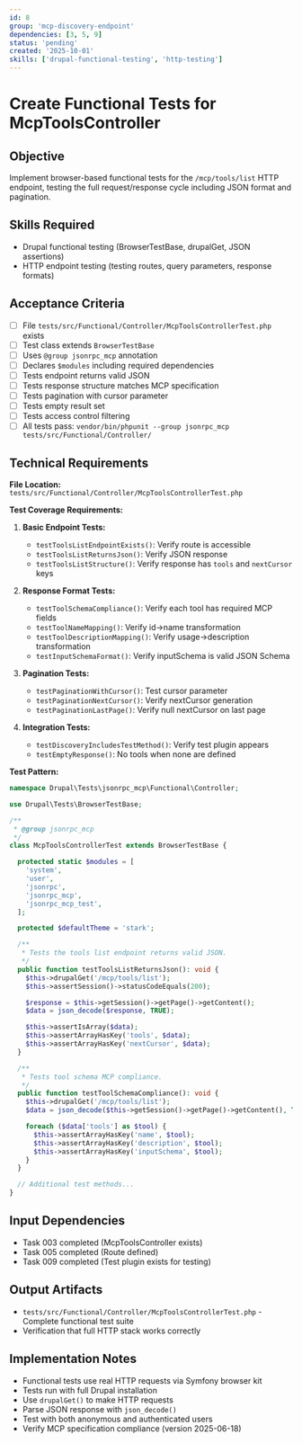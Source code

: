 ```yaml
---
id: 8
group: 'mcp-discovery-endpoint'
dependencies: [3, 5, 9]
status: 'pending'
created: '2025-10-01'
skills: ['drupal-functional-testing', 'http-testing']
---
```


# Create Functional Tests for McpToolsController

## Objective

Implement browser-based functional tests for the `/mcp/tools/list` HTTP endpoint, testing the full request/response cycle including JSON format and pagination.

## Skills Required

- Drupal functional testing (BrowserTestBase, drupalGet, JSON assertions)
- HTTP endpoint testing (testing routes, query parameters, response formats)

## Acceptance Criteria

- [ ] File `tests/src/Functional/Controller/McpToolsControllerTest.php` exists
- [ ] Test class extends `BrowserTestBase`
- [ ] Uses `@group jsonrpc_mcp` annotation
- [ ] Declares `$modules` including required dependencies
- [ ] Tests endpoint returns valid JSON
- [ ] Tests response structure matches MCP specification
- [ ] Tests pagination with cursor parameter
- [ ] Tests empty result set
- [ ] Tests access control filtering
- [ ] All tests pass: `vendor/bin/phpunit --group jsonrpc_mcp tests/src/Functional/Controller/`

## Technical Requirements

**File Location:** `tests/src/Functional/Controller/McpToolsControllerTest.php`

**Test Coverage Requirements:**

1. **Basic Endpoint Tests:**
   - `testToolsListEndpointExists()`: Verify route is accessible
   - `testToolsListReturnsJson()`: Verify JSON response
   - `testToolsListStructure()`: Verify response has `tools` and `nextCursor` keys

2. **Response Format Tests:**
   - `testToolSchemaCompliance()`: Verify each tool has required MCP fields
   - `testToolNameMapping()`: Verify id→name transformation
   - `testToolDescriptionMapping()`: Verify usage→description transformation
   - `testInputSchemaFormat()`: Verify inputSchema is valid JSON Schema

3. **Pagination Tests:**
   - `testPaginationWithCursor()`: Test cursor parameter
   - `testPaginationNextCursor()`: Verify nextCursor generation
   - `testPaginationLastPage()`: Verify null nextCursor on last page

4. **Integration Tests:**
   - `testDiscoveryIncludesTestMethod()`: Verify test plugin appears
   - `testEmptyResponse()`: No tools when none are defined

**Test Pattern:**

```php
namespace Drupal\Tests\jsonrpc_mcp\Functional\Controller;

use Drupal\Tests\BrowserTestBase;

/**
 * @group jsonrpc_mcp
 */
class McpToolsControllerTest extends BrowserTestBase {

  protected static $modules = [
    'system',
    'user',
    'jsonrpc',
    'jsonrpc_mcp',
    'jsonrpc_mcp_test',
  ];

  protected $defaultTheme = 'stark';

  /**
   * Tests the tools list endpoint returns valid JSON.
   */
  public function testToolsListReturnsJson(): void {
    $this->drupalGet('/mcp/tools/list');
    $this->assertSession()->statusCodeEquals(200);

    $response = $this->getSession()->getPage()->getContent();
    $data = json_decode($response, TRUE);

    $this->assertIsArray($data);
    $this->assertArrayHasKey('tools', $data);
    $this->assertArrayHasKey('nextCursor', $data);
  }

  /**
   * Tests tool schema MCP compliance.
   */
  public function testToolSchemaCompliance(): void {
    $this->drupalGet('/mcp/tools/list');
    $data = json_decode($this->getSession()->getPage()->getContent(), TRUE);

    foreach ($data['tools'] as $tool) {
      $this->assertArrayHasKey('name', $tool);
      $this->assertArrayHasKey('description', $tool);
      $this->assertArrayHasKey('inputSchema', $tool);
    }
  }

  // Additional test methods...
}
```

## Input Dependencies

- Task 003 completed (McpToolsController exists)
- Task 005 completed (Route defined)
- Task 009 completed (Test plugin exists for testing)

## Output Artifacts

- `tests/src/Functional/Controller/McpToolsControllerTest.php` - Complete functional test suite
- Verification that full HTTP stack works correctly

## Implementation Notes

- Functional tests use real HTTP requests via Symfony browser kit
- Tests run with full Drupal installation
- Use `drupalGet()` to make HTTP requests
- Parse JSON response with `json_decode()`
- Test with both anonymous and authenticated users
- Verify MCP specification compliance (version 2025-06-18)
